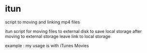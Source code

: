 # itun
script to moving and linking mp4 files


itun script for moving files to external disk to save local storage
after moving to external storage leave link to local storage

example : my usage is with iTunes Movies
